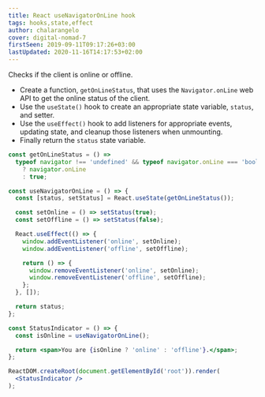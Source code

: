 ```yaml
---
title: React useNavigatorOnLine hook
tags: hooks,state,effect
author: chalarangelo
cover: digital-nomad-7
firstSeen: 2019-09-11T09:17:26+03:00
lastUpdated: 2020-11-16T14:17:53+02:00
---
```


Checks if the client is online or offline.

- Create a function, `getOnLineStatus`, that uses the `Navigator.onLine` web API to get the online status of the client.
- Use the `useState()` hook to create an appropriate state variable, `status`, and setter.
- Use the `useEffect()` hook to add listeners for appropriate events, updating state, and cleanup those listeners when unmounting.
- Finally return the `status` state variable.

```jsx
const getOnLineStatus = () =>
  typeof navigator !== 'undefined' && typeof navigator.onLine === 'boolean'
    ? navigator.onLine
    : true;

const useNavigatorOnLine = () => {
  const [status, setStatus] = React.useState(getOnLineStatus());

  const setOnline = () => setStatus(true);
  const setOffline = () => setStatus(false);

  React.useEffect(() => {
    window.addEventListener('online', setOnline);
    window.addEventListener('offline', setOffline);

    return () => {
      window.removeEventListener('online', setOnline);
      window.removeEventListener('offline', setOffline);
    };
  }, []);

  return status;
};
```

```jsx
const StatusIndicator = () => {
  const isOnline = useNavigatorOnLine();

  return <span>You are {isOnline ? 'online' : 'offline'}.</span>;
};

ReactDOM.createRoot(document.getElementById('root')).render(
  <StatusIndicator />
);
```
